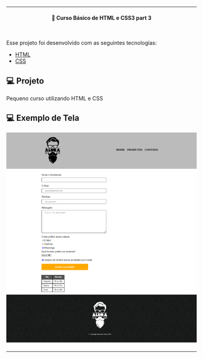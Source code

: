 ---
<h4 align="center">
  🚀 Curso Básico de HTML e CSS3 part 3
</h4>
<br>

Esse projeto foi desenvolvido com as seguintes tecnologias:

- [HTML](https://www.w3schools.com/html/)
- [CSS](https://www.w3schools.com/css/)


## 💻 Projeto

Pequeno curso utilizando HTML e CSS

##  💻 Exemplo de Tela
![alt text](https://github.com/GUIFRE88/curso_html_css_3/blob/master/principal.png)

----
